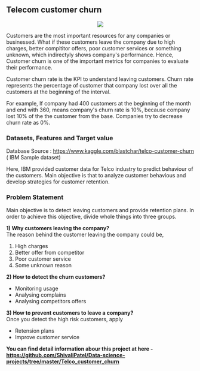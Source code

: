 ## Telecom customer churn

<p align="center">
<img src='https://www.superoffice.com/blog/wp-content/uploads/2015/05/customer-churn-750x400.jpg'></img>
</p>


Customers are the most important resources for any companies or businessed. What if these customers leave the company due to high charges, better compititor offers, poor customer services or something unknown, which indirectyly shows company's performance. Hence, Customer churn is one of the important metrics for companies to evaluate their performance.

Customer churn rate is the KPI to understand leaving customers. Churn rate represents the percentage of customer that company lost over all the customers at the beginning of the interval.

For example, If company had 400 customers at the beginning of the month and end with 360, means company's churn rate is 10%, because company lost 10% of the the customer from the base. Companies try to decrease churn rate as 0%.


### Datasets, Features and Target value

Database Source : https://www.kaggle.com/blastchar/telco-customer-churn ( IBM Sample dataset)

Here, IBM provided customer data for Telco industry to predict behaviour of the customers. Main objective is that to analyze customer behavious and develop strategies for customer retention.

### Problem Statement

Main objective is to detect leaving customers and provide retention plans. In order to achieve this objective, divide whole things into three groups.

**1) Why customers leaving the company?**<br>
The reason behind the customer leaving the company could be,
1) High charges
2) Better offer from competitor
3) Poor customer service
4) Some unknown reason

**2) How to detect the churn customers?**<br>
- Monitoring usage
- Analysing complains
- Analysing competitors offers

**3) How to prevent customers to leave a company?**<br>
Once you detect the high risk customers, apply
- Retension plans
- Improve customer service

**You can find detail information abour this project at here - https://github.com/ShivaliPatel/Data-science-projects/tree/master/Telco_customer_churn**
